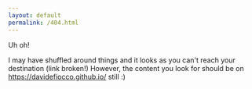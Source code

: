 ```yaml
---
layout: default
permalink: /404.html
---
```


Uh oh!

I may have shuffled around things and it looks as you can't reach your destination (link broken!)
However, the content you look for should be on https://davidefiocco.github.io/ still :)